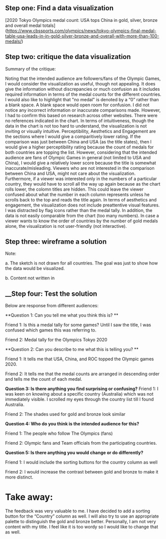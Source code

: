 ## __Step one: Find a data visualization__

[2020 Tokyo Olympics medal count: USA tops China in gold, silver, bronze and overall medal totals]
(https://www.cbssports.com/olympics/news/tokyo-olympics-final-medal-table-usa-leads-in-in-gold-silver-bronze-and-overall-with-more-than-100-medals/)


## __Step two: critique the data visualization__

Summary of the critique:

Noting that the intended audience are followers/fans of the Olympic Games, I would consider the visualization as useful, though not appealing. It does give the information without discrepancies or much confusion as it includes required information in terms of the medal counts for the different countries. I would also like to highlight that "no medal" is denoted by a “0” rather than a blank space. A blank space would open room for confusion. I did not notice any incorrect information or inaccurate comparisons made. However, I had to confirm this based on research across other websites. There were no references indicated in the chart. In terms of intuitiveness, though the data in the chart is not too hard to understand, the visualization is not inviting or visually intuitive. 
Perceptibility, Aesthetics and Engagement are the sections where I would give a comparitively lower rating. If the comparison was just between China and USA (as the title states), then I would give a higher perceptibility rating because the count of medals for both countries are topping the list. However, considering that the intended audience are fans of Olympic Games in general (not limited to USA and China), I would give a relatively lower score because the title is somewhat inaccurate/misleading. Viewers who are not interested in the comparison between China and USA, might not care about the visualization. Furthermore, if a viewer was interested only in the numbers of a particular country, they would have to scroll all the way up again because as the chart rolls lower, the colomn titles are hidden. This could leave the viewer confused about what the number in each column represents unless he scrolls back to the top and reads the title again. In terms of aesthetics and engagement, the visualization does not include preattentive visual features. I was distracted by flag icons rather than the medal tally. In addition, the data is not easily comparable from the chart (too many numbers). In case a viewer wants to know the order of countries by the number of gold medals alone, the visualization is not user-friendly (not interactive).
 

## __Step three: wireframe a solution__

 
Note: 

a.	The sketch is not drawn for all countries. The goal was just to show how the data would be visualized. 

b.	Content not written in 

## __Step four: Test the solution

Below are response from different audiences:

**Question 1: Can you tell me what you think this is? **

 Friend 1: Is this a medal tally for some games? Until I saw the title, I was confused which games this was referring to.
 
 Friend 2: Medal tally for the Olympics Tokyo 2020 

**Question 2: Can you describe to me what this is telling you? **

 Friend 1: It tells me that USA, China, and ROC topped the Olympic games 2020.

 Friend 2: It tells me that the medal counts are arranged in descending order and tells me the count of each medal.

**Question 3: Is there anything you find surprising or confusing?**
 Friend 1: I was keen on knowing about a specific country (Australia) which was not immediately visible. I scrolled my eyes through the country list till I found Australia.
 
 Friend 2: The shades used for gold and bronze look similar

**Question 4: Who do you think is the intended audience for this?**
 
 Friend 1:  The people who follow The Olympics (fans)
 
 Friend 2: Olympic fans and Team officials from the participating countries.

**Question 5: Is there anything you would change or do differently?**

 Friend 1: I would include the sorting buttons for the country column as well

 Friend 2: I would increase the contrast between gold and bronze to make it more distinct.

# __Take away:__

The feedback was very valuable to me. I have decided to add a sorting button for the “Country” column as well. I will also try to use an appropriate palette to distinguish the gold and bronze better. Personally, I am not very content with my title. I feel like it is too wordy so I would like to change that as well.


